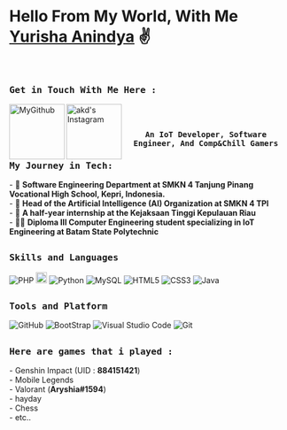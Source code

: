 # Hello From My World, With Me [Yurisha Anindya](https://github.com/RyshaNidya) ✌️
<br>

<h3><b><samp>Get in Touch With Me Here :</samp></b></h3>
<a href="https://github.com/RyshaNidya">
  <img align="left" alt="MyGithub" width="100px" src="https://img.shields.io/badge/Github-181717?style=for-the-badge&logo=Github&logoColor=white" />
</a>
<a href="https://www.instagram.com/ryshhnidya?igsh=MWZ5cnZpbXp0czEzNw==">
  <img align="left" alt="akd's Instagram" width="100px" src="https://img.shields.io/badge/Instagram-E4405F?style=for-the-badge&logo=instagram&logoColor=white" />
</a><br>

## <p align="center"><h4 align="center"><samp> An IoT Developer, Software Engineer, And Comp&Chill Gamers </samp></h4></p>

<div>
<h3><b><samp>My Journey in Tech:</samp></b></h3>
- 🏫 <b>Software Engineering Department at SMKN 4 Tanjung Pinang Vocational High School, Kepri, Indonesia.</b><br>
- 👩 <b>Head of the Artificial Intelligence (AI) Organization at SMKN 4 TPI</b><br>
- 🏢 <b>A half-year internship at the Kejaksaan Tinggi Kepulauan Riau</b><br>
- 👩‍🎓 <b>Diploma III Computer Engineering student specializing in IoT Engineering at Batam State Polytechnic</b><br>
</div>

##
<h3><b><samp>Skills and Languages</samp></b></h3>

![PHP](https://img.shields.io/badge/PHP-777BB4?style=flat-square&logo=php&logoColor=white) 
<img src="https://img.shields.io/badge/javascript-323330.svg?&style=for-the-badge&logo=javascript&logoColor=F7DF1E" height="20"/>
![Python](https://img.shields.io/badge/Python-3776AB?style=flat-square&logo=Python&logoColor=white)
![MySQL](https://img.shields.io/badge/MySQL-4479A1?style=flat-square&logo=MySQL&logoColor=white)
![HTML5](https://img.shields.io/badge/HTML5-E34F26?style=flat-square&logo=HTML5&logoColor=white)
![CSS3](https://img.shields.io/badge/CSS3-1572B6?style=flat-square&logo=CSS3&logoColor=white)
![Java](https://img.shields.io/badge/Java-013243?style=flat-square&logo=Java&logoColor=white)

##
<h3><b><samp>Tools and Platform</samp></b></h3>

![GitHub](https://img.shields.io/badge/GitHub-181717?style=flat-square&logo=github)
![BootStrap](https://img.shields.io/badge/Bootstrap-7952B3?style=flat-square&logo=bootstrap&logoColor=white)
![Visual Studio Code](https://img.shields.io/badge/Visual_Studio_Code-007ACC?style=flat-square&logo=Visual-Studio-Code&logoColor=white)
![Git](https://img.shields.io/badge/Git-F05032?style=flat-square&logo=Git&logoColor=white)


##
<h3><b><samp>Here are games that i played :</samp></b></h3>
- Genshin Impact (UID : <b>884151421</b>) <br>
- Mobile Legends <br>
- Valorant (<b>Aryshia#1594</b>)<br>
- hayday<br>
- Chess<br>
- etc..<br>
